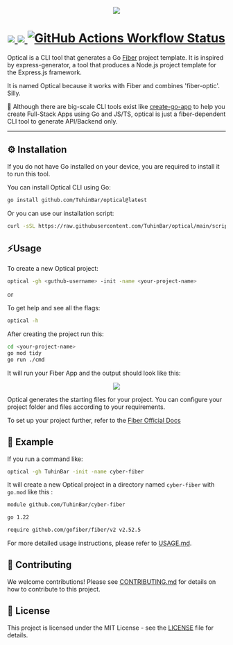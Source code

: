 <p align="center">
  <img src="https://github-production-user-asset-6210df.s3.amazonaws.com/85868593/368620635-e9bcfdbe-1f4e-44cc-b3f0-9e5caffe6e17.png?X-Amz-Algorithm=AWS4-HMAC-SHA256&X-Amz-Credential=AKIAVCODYLSA53PQK4ZA%2F20240918%2Fus-east-1%2Fs3%2Faws4_request&X-Amz-Date=20240918T145201Z&X-Amz-Expires=300&X-Amz-Signature=cbd77e7e782b9bf7d8fe8ed026b11ff8ded927dc46df9348aa51d0d17a5835cf&X-Amz-SignedHeaders=host&actor_id=85868593&key_id=0&repo_id=859126734" />
</p>

##

<h1 align="center">
<a href="https://github.com/TuhinBar/optical/releases"> 
  <img src="https://img.shields.io/github/v/release/TuhinBar/optical"/>
</a>
<a href="https://github.com/TuhinBar/optical/blob/main/LICENSE"> 
  <img src="https://img.shields.io/github/license/TuhinBar/optical"/>
</a>
<a href="https://github.com/TuhinBar/optical/actions"> 
  <img alt="GitHub Actions Workflow Status" src="https://img.shields.io/github/actions/workflow/status/TuhinBar/optical/.github%2Fworkflows%2Fbuild.yml">
</a>

  
  </h1>

<!--![Go Report Card](https://goreportcard.com/badge/github.com/TuhinBar/optical) -->
Optical is a CLI tool that generates a Go [Fiber](https://github.com/gofiber/fiber) project template. It is inspired by express-generator, a tool that produces a Node.js project template for the Express.js framework.

It is named Optical because it works with Fiber and combines 'fiber-optic'. Silly.

🔵 Although there are big-scale CLI tools exist like [create-go-app](https://github.com/create-go-app/cli) to help you create Full-Stack Apps using Go and JS/TS, optical is just a fiber-dependent CLI tool to generate API/Backend only.

---

## ⚙️ Installation

If you do not have Go installed on your device, you are required to install it to run this tool.


You can install Optical CLI using Go:

```bash
go install github.com/TuhinBar/optical@latest
```

Or you can use our installation script:

```bash
curl -sSL https://raw.githubusercontent.com/TuhinBar/optical/main/scripts/install.sh | bash
```

## ⚡Usage

To create a new Optical project:

```bash
optical -gh <guthub-username> -init -name <your-project-name>
```
or

To get help and see all the flags:
```bash
optical -h
```

After creating the project run this:
```bash
cd <your-project-name>
go mod tidy
go run ./cmd
```

It will run your Fiber App and the output should look like this:
<p align="center">
  <img src="https://github.com/user-attachments/assets/c7d06b42-bad8-46ec-9301-c4b0c1b637b9" />
</p>

Optical generates the starting files for your project. You can configure your project folder and files according to your requirements.

To set up your project further, refer to the [Fiber Official Docs](https://docs.gofiber.io/)

## 🔷 Example

If you run a command like:
```bash
optical -gh TuhinBar -init -name cyber-fiber
```

It will create a new Optical project in a directory named `cyber-fiber` with `go.mod` like this :
```bash
module github.com/TuhinBar/cyber-fiber

go 1.22

require github.com/gofiber/fiber/v2 v2.52.5
```

For more detailed usage instructions, please refer to [USAGE.md](docs/USAGE.md).

## 👥 Contributing

We welcome contributions! Please see [CONTRIBUTING.md](docs/CONTRIBUTING.md) for details on how to contribute to this project.

## 📜 License

This project is licensed under the MIT License - see the [LICENSE](LICENSE) file for details.
